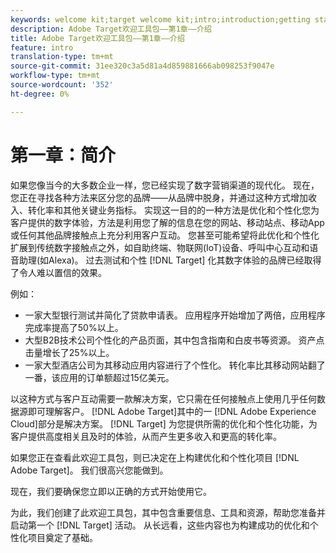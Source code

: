 ```yaml
---
keywords: welcome kit;target welcome kit;intro;introduction;getting started
description: Adobe Target欢迎工具包——第1章——介绍
title: Adobe Target欢迎工具包——第1章——介绍
feature: intro
translation-type: tm+mt
source-git-commit: 31ee320c3a5d81a4d859881666ab098253f9047e
workflow-type: tm+mt
source-wordcount: '352'
ht-degree: 0%

---
```



# 第一章：简介

如果您像当今的大多数企业一样，您已经实现了数字营销渠道的现代化。 现在，您正在寻找各种方法来区分您的品牌——从品牌中脱身，并通过这种方式增加收入、转化率和其他关键业务指标。 实现这一目的的一种方法是优化和个性化您为客户提供的数字体验，方法是利用您了解的信息在您的网站、移动站点、移动App或任何其他品牌接触点上充分利用客户互动。 您甚至可能希望将此优化和个性化扩展到传统数字接触点之外，如自助终端、物联网(IoT)设备、呼叫中心互动和语音助理(如Alexa)。 过去测试和个性 [!DNL Target] 化其数字体验的品牌已经取得了令人难以置信的效果。

例如：

* 一家大型银行测试并简化了贷款申请表。 应用程序开始增加了两倍，应用程序完成率提高了50%以上。
* 大型B2B技术公司个性化的产品页面，其中包含指南和白皮书等资源。 资产点击量增长了25%以上。
* 一家大型酒店公司为其移动应用内容进行了个性化。 转化率比其移动网站翻了一番，该应用的订单额超过15亿美元。

以这种方式与客户互动需要一款解决方案，它只需在任何接触点上使用几乎任何数据源即可理解客户。 [!DNL Adobe Target]其中的一 [!DNL Adobe Experience Cloud]部分是解决方案。 [!DNL Target] 为您提供所需的优化和个性化功能，为客户提供高度相关且及时的体验，从而产生更多收入和更高的转化率。

如果您正在查看此欢迎工具包，则已决定在上构建优化和个性化项目 [!DNL Adobe Target]。 我们很高兴您能做到。

现在，我们要确保您立即以正确的方式开始使用它。

为此，我们创建了此欢迎工具包，其中包含重要信息、工具和资源，帮助您准备并启动第一个 [!DNL Target] 活动。 从长远看，这些内容也为构建成功的优化和个性化项目奠定了基础。

